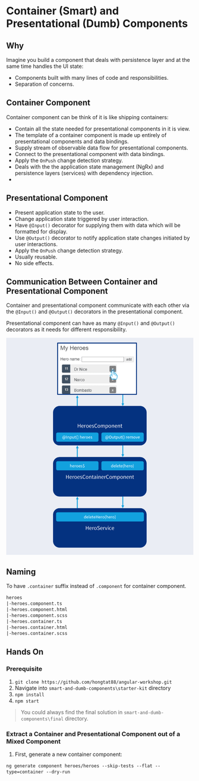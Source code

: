 # Container (Smart) and Presentational (Dumb) Components

## Why

Imagine you build a component that deals with persistence layer and at the same time handles the UI state:

- Components built with many lines of code and responsibilities.
- Separation of concerns.

## Container Component

Container component can be think of it is like shipping containers:

- Contain all the state needed for presentational components in it is view.
- The template of a container component is made up entirely of presentational components and data bindings.
- Supply stream of observable data flow for presentational components.
- Connect to the presentational component with data bindings.
- Apply the `OnPush` change detection strategy.
- Deals with the the application state management (NgRx) and persistence layers (services) with dependency injection.
-

## Presentational Component

- Present application state to the user.
- Change application state triggered by user interaction.
- Have `@Input()` decorator for supplying them with data which will be formatted for display.
- Use `@Output()` decorator to notify application state changes initiated by user interactions.
- Apply the `OnPush` change detection strategy.
- Usually reusable.
- No side effects.

## Communication Between Container and Presentational Component

Container and presentational component communicate with each other via the `@Input()` and `@Output()` decorators in the presentational component.

Presentational component can have as many `@Input()` and `@Output()` decorators as it needs for different responsibility.

![Container Presentational Infographic](./images/container-presentational.png "Container Presentational Infographic")

## Naming

To have `.container` suffix instead of `.component` for container component.

```
heroes
|-heroes.component.ts
|-heroes.component.html
|-heroes.component.scss
|-heroes.container.ts
|-heroes.container.html
|-heroes.container.scss
```

## Hands On

### Prerequisite

1. `git clone https://github.com/hongtat88/angular-workshop.git`
2. Navigate into `smart-and-dumb-components\starter-kit` directory
3. `npm install`
4. `npm start`

> You could always find the final solution in `smart-and-dumb-components\final` directory.

### Extract a Container and Presentational Component out of a Mixed Component
1. First, generate a new container component:
```
ng generate component heroes/heroes --skip-tests --flat --type=container --dry-run
```